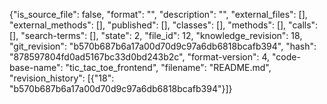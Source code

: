 {"is_source_file": false, "format": "", "description": "", "external_files": [], "external_methods": [], "published": [], "classes": [], "methods": [], "calls": [], "search-terms": [], "state": 2, "file_id": 12, "knowledge_revision": 18, "git_revision": "b570b687b6a17a00d70d9c97a6db6818bcafb394", "hash": "878597804fd0ad5167bc33d0bd243b2c", "format-version": 4, "code-base-name": "tic_tac_toe_frontend", "filename": "README.md", "revision_history": [{"18": "b570b687b6a17a00d70d9c97a6db6818bcafb394"}]}